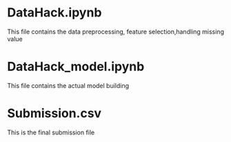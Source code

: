 # DataHack.ipynb
 This file contains the data preprocessing, feature selection,handling missing value

# DataHack_model.ipynb
This file contains the actual model building

# Submission.csv
This is the final submission file
